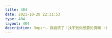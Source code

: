 ```yaml
---
title: 404
date: 2021-10-20 22:31:53
type: 404
layout: 404
description: Oops～，我崩溃了！找不到你想要的页面 :(
---
```

